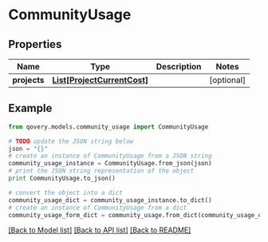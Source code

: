 # CommunityUsage


## Properties

Name | Type | Description | Notes
------------ | ------------- | ------------- | -------------
**projects** | [**List[ProjectCurrentCost]**](ProjectCurrentCost.md) |  | [optional] 

## Example

```python
from qovery.models.community_usage import CommunityUsage

# TODO update the JSON string below
json = "{}"
# create an instance of CommunityUsage from a JSON string
community_usage_instance = CommunityUsage.from_json(json)
# print the JSON string representation of the object
print CommunityUsage.to_json()

# convert the object into a dict
community_usage_dict = community_usage_instance.to_dict()
# create an instance of CommunityUsage from a dict
community_usage_form_dict = community_usage.from_dict(community_usage_dict)
```
[[Back to Model list]](../README.md#documentation-for-models) [[Back to API list]](../README.md#documentation-for-api-endpoints) [[Back to README]](../README.md)


